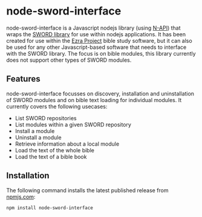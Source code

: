 # node-sword-interface
node-sword-interface is a Javascript nodejs library (using [N-API](https://nodejs.github.io/node-addon-api/)) that wraps the [SWORD library](http://www.crosswire.org/sword/) for use within nodejs applications. It has been created for use within the [Ezra Project](https://github.com/tobias-klein/ezra-project) bible study software, but it can also be used for any other Javascript-based software that needs to interface with the SWORD library. The focus is on bible modules, this library currently does not support other types of SWORD modules.

## Features

node-sword-interface focusses on discovery, installation and uninstallation of SWORD modules and on bible text loading for individual modules. It currently covers the following usecases:

- List SWORD repositories
- List modules within a given SWORD repository
- Install a module
- Uninstall a module
- Retrieve information about a local module
- Load the text of the whole bible
- Load the text of a bible book

## Installation

The following command installs the latest published release from [npmjs.com](https://www.npmjs.com/package/node-sword-interface):

    npm install node-sword-interface
